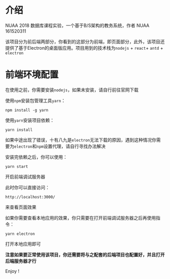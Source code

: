 # 介绍
NUAA 2018 数据库课程实验，一个基于B/S架构的教务系统，作者 NUAA 161520311

该项目分为前后端两部分，你看到的这部分为前端，即页面部分，此外，该项目还提供了基于Electron的桌面版应用。项目用到的技术栈为`nodejs` + `react`+ `antd` + `electron`

# 前端环境配置
在使用之前，你需要安装`nodejs`，如果未安装，请自行前往官网下载

使用`npm`安装包管理工具`yarn`：
```
npm install -g yarn
```

使用`yarn`安装项目依赖：
```
yarn install
```

如果中途出现了错误，十有八九是`electron`无法下载的原因，遇到这种情况你需要为`electron`和`npm`设置代理，请自行寻找办法解决

安装完依赖之后，你可以使用：
```
yarn start
```
开启前端调试服务器

此时你可以直接访问：
```
http://localhost:3000/
```
来查看页面效果

如果你需要查看本地应用的效果，你只需要在打开前端调试服务器之后再使用指令：
```
yarn electron
```
打开本地应用即可

**注意如果要正常使用该项目，你还需要将与之配套的后端项目也配置好，并且打开后端服务器才行**

Enjoy !
